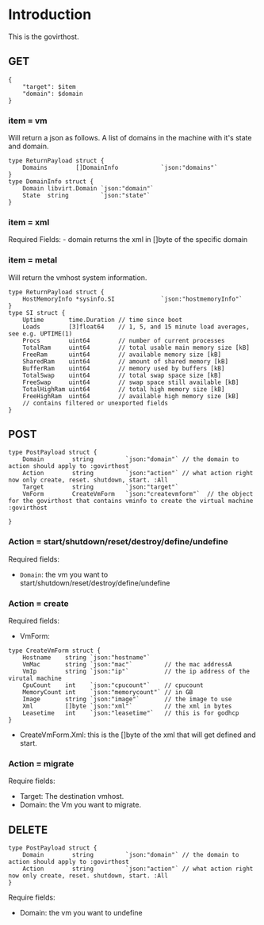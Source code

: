 # Introduction #
This is the govirthost.


## GET 
```
{ 
    "target": $item
    "domain": $domain
}
```
### item = vm ###
Will return a json as follows. A list of domains in the machine with it's state and domain. 
```
type ReturnPayload struct {
    Domains        []DomainInfo            `json:"domains"`
}
type DomainInfo struct {
    Domain libvirt.Domain `json:"domain"`
    State  string         `json:"state"`
}
```
### item = xml ###
Required Fields: 
    - domain 
returns the xml in []byte of the specific domain
### item = metal ###
Will return the vmhost system information. 
```
type ReturnPayload struct {
    HostMemoryInfo *sysinfo.SI             `json:"hostmemoryInfo"`
}
type SI struct {
    Uptime       time.Duration // time since boot
    Loads        [3]float64    // 1, 5, and 15 minute load averages, see e.g. UPTIME(1)
    Procs        uint64        // number of current processes
    TotalRam     uint64        // total usable main memory size [kB]
    FreeRam      uint64        // available memory size [kB]
    SharedRam    uint64        // amount of shared memory [kB]
    BufferRam    uint64        // memory used by buffers [kB]
    TotalSwap    uint64        // total swap space size [kB]
    FreeSwap     uint64        // swap space still available [kB]
    TotalHighRam uint64        // total high memory size [kB]
    FreeHighRam  uint64        // available high memory size [kB]
    // contains filtered or unexported fields
}
```

## POST 
```
type PostPayload struct {
    Domain        string         `json:"domain"` // the domain to action should apply to :govirthost
    Action        string         `json:"action"` // what action right now only create, reset. shutdown, start. :All
    Target        string         `json:"target"`
    VmForm        CreateVmForm   `json:"createvmform"`  // the object for the govirthost that contains vminfo to create the virtual machine :govirthost

}
```
### Action = start/shutdown/reset/destroy/define/undefine ###
Required fields: 
- `Domain`: the vm you want to start/shutdown/reset/destroy/define/undefine

### Action = create ###
Required fields: 
- VmForm: 
```
type CreateVmForm struct {
    Hostname    string `json:"hostname"`
    VmMac       string `json:"mac"`         // the mac addressA
    VmIp        string `json:"ip"`          // the ip address of the virutal machine
    CpuCount    int    `json:"cpucount"`    // cpucount
    MemoryCount int    `json:"memorycount"` // in GB
    Image       string `json:"image"`       // the image to use
    Xml         []byte `json:"xml"`         // the xml in bytes
    Leasetime   int    `json:"leasetime"`   // this is for godhcp
}
```
- CreateVmForm.Xml: this is the []byte of the xml that will get defined and start. 

### Action = migrate ###
Require fields: 
- Target: The destination vmhost. 
- Domain: the Vm you want to migrate. 

## DELETE 
```
type PostPayload struct {
    Domain        string         `json:"domain"` // the domain to action should apply to :govirthost
    Action        string         `json:"action"` // what action right now only create, reset. shutdown, start. :All
}
```

Require fields: 
- Domain: the vm you want to undefine
